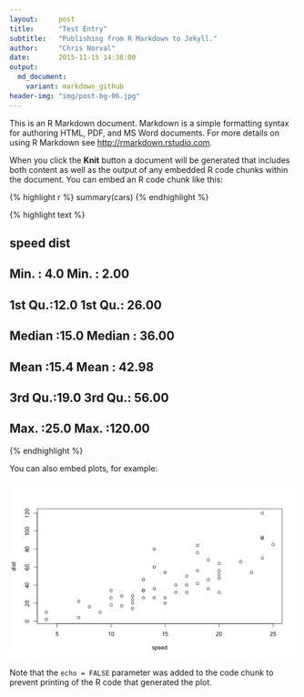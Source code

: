 ```yaml
---
layout:     post
title:      "Test Entry"
subtitle:   "Publishing from R Markdown to Jekyll."
author:     "Chris Norval"
date:       2015-11-15 14:38:00
output:
  md_document:
    variant: markdown_github
header-img: "img/post-bg-06.jpg"
---
```


This is an R Markdown document. Markdown is a simple formatting syntax for authoring HTML, PDF, and MS Word documents. For more details on using R Markdown see <http://rmarkdown.rstudio.com>.

When you click the **Knit** button a document will be generated that includes both content as well as the output of any embedded R code chunks within the document. You can embed an R code chunk like this:


{% highlight r %}
summary(cars)
{% endhighlight %}



{% highlight text %}
##      speed           dist       
##  Min.   : 4.0   Min.   :  2.00  
##  1st Qu.:12.0   1st Qu.: 26.00  
##  Median :15.0   Median : 36.00  
##  Mean   :15.4   Mean   : 42.98  
##  3rd Qu.:19.0   3rd Qu.: 56.00  
##  Max.   :25.0   Max.   :120.00
{% endhighlight %}

You can also embed plots, for example:

![plot of chunk unnamed-chunk-2](/assets/Rfig/unnamed-chunk-2-1.png) 

Note that the `echo = FALSE` parameter was added to the code chunk to prevent printing of the R code that generated the plot.
